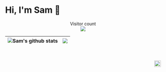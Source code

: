 # Hi, I'm Sam :wave:

<p align="center"> 
  Visitor count<br>
  <img src="https://profile-counter.glitch.me/samgeens/count.svg" />
</p>

| <img align="center" src="https://github-readme-stats.vercel.app/api?username=samgeens&show_icons=true&include_all_commits=true&theme=buefy&hide_border=true" alt="Sam's github stats" /> | <img align="center" src="https://github-readme-stats.vercel.app/api/top-langs/?username=samgeens&layout=compact&theme=buefy&hide_border=true" /> |
| ------------- | ------------- |

<br />
<br />

<a href="https://www.linkedin.com/in/sam-geens">
  <img align="right" alt="Sam Geens | LinkedIn" width="21px" src="https://content.linkedin.com/content/dam/me/business/en-us/amp/brand-site/v2/bg/LI-Bug.svg.original.svg" />
</a>
